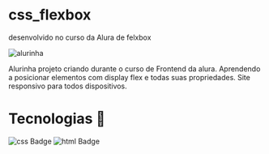 # css_flexbox
desenvolvido no curso da Alura de felxbox


![alurinha](https://imgur.com/w081Mzh.png)

Alurinha projeto criando durante o curso de Frontend da alura. Aprendendo a posicionar elementos com display flex e todas suas propriedades. Site responsivo para todos 
dispositivos. 






# Tecnologias  🚀

![css Badge](https://img.shields.io/badge/css3%20-%231572B6.svg?&style=for-the-badge&logo=css3&logoColor=white)
![html Badge](https://img.shields.io/badge/html5%20-%23E34F26.svg?&style=for-the-badge&logo=html5&logoColor=white)






